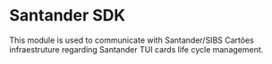 # Santander SDK

This module is used to communicate with Santander/SIBS Cartões infraestruture regarding Santander TUI cards life cycle management.
